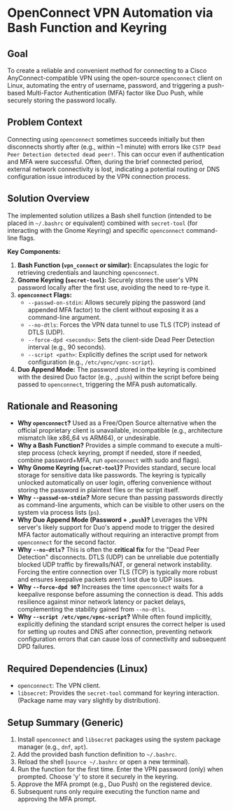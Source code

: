 # OpenConnect VPN Automation via Bash Function and Keyring

## Goal

To create a reliable and convenient method for connecting to a Cisco AnyConnect-compatible VPN using the open-source `openconnect` client on Linux, automating the entry of username, password, and triggering a push-based Multi-Factor Authentication (MFA) factor like Duo Push, while securely storing the password locally.

## Problem Context

Connecting using `openconnect` sometimes succeeds initially but then disconnects shortly after (e.g., within ~1 minute) with errors like `CSTP Dead Peer Detection detected dead peer!`. This can occur even if authentication and MFA were successful. Often, during the brief connected period, external network connectivity is lost, indicating a potential routing or DNS configuration issue introduced by the VPN connection process.

## Solution Overview

The implemented solution utilizes a Bash shell function (intended to be placed in `~/.bashrc` or equivalent) combined with `secret-tool` (for interacting with the Gnome Keyring) and specific `openconnect` command-line flags.

**Key Components:**
1.  **Bash Function (`vpn_connect` or similar):** Encapsulates the logic for retrieving credentials and launching `openconnect`.
2.  **Gnome Keyring (`secret-tool`):** Securely stores the user's VPN password locally after the first use, avoiding the need to re-type it.
3.  **`openconnect` Flags:**
    *   `--passwd-on-stdin`: Allows securely piping the password (and appended MFA factor) to the client without exposing it as a command-line argument.
    *   `--no-dtls`: Forces the VPN data tunnel to use TLS (TCP) instead of DTLS (UDP).
    *   `--force-dpd <seconds>`: Sets the client-side Dead Peer Detection interval (e.g., 90 seconds).
    *   `--script <path>`: Explicitly defines the script used for network configuration (e.g., `/etc/vpnc/vpnc-script`).
4.  **Duo Append Mode:** The password stored in the keyring is combined with the desired Duo factor (e.g., `,push`) within the script before being passed to `openconnect`, triggering the MFA push automatically.

## Rationale and Reasoning

*   **Why `openconnect`?** Used as a Free/Open Source alternative when the official proprietary client is unavailable, incompatible (e.g., architecture mismatch like x86_64 vs ARM64), or undesirable.
*   **Why a Bash Function?** Provides a simple command to execute a multi-step process (check keyring, prompt if needed, store if needed, combine password+MFA, run `openconnect` with sudo and flags).
*   **Why Gnome Keyring (`secret-tool`)?** Provides standard, secure local storage for sensitive data like passwords. The keyring is typically unlocked automatically on user login, offering convenience without storing the password in plaintext files or the script itself.
*   **Why `--passwd-on-stdin`?** More secure than passing passwords directly as command-line arguments, which can be visible to other users on the system via process lists (`ps`).
*   **Why Duo Append Mode (Password + `,push`)?** Leverages the VPN server's likely support for Duo's append mode to trigger the desired MFA factor automatically without requiring an interactive prompt from `openconnect` for the second factor.
*   **Why `--no-dtls`?** This is often the **critical fix** for the "Dead Peer Detection" disconnects. DTLS (UDP) can be unreliable due potentially blocked UDP traffic by firewalls/NAT, or general network instability. Forcing the entire connection over TLS (TCP) is typically more robust and ensures keepalive packets aren't lost due to UDP issues.
*   **Why `--force-dpd 90`?** Increases the time `openconnect` waits for a keepalive response before assuming the connection is dead. This adds resilience against minor network latency or packet delays, complementing the stability gained from `--no-dtls`.
*   **Why `--script /etc/vpnc/vpnc-script`?** While often found implicitly, explicitly defining the standard script ensures the correct helper is used for setting up routes and DNS after connection, preventing network configuration errors that can cause loss of connectivity and subsequent DPD failures.

## Required Dependencies (Linux)

*   `openconnect`: The VPN client.
*   `libsecret`: Provides the `secret-tool` command for keyring interaction. (Package name may vary slightly by distribution).

## Setup Summary (Generic)

1.  Install `openconnect` and `libsecret` packages using the system package manager (e.g., `dnf`, `apt`).
2.  Add the provided bash function definition to `~/.bashrc`.
3.  Reload the shell (`source ~/.bashrc` or open a new terminal).
4.  Run the function for the first time. Enter the VPN password (only) when prompted. Choose 'y' to store it securely in the keyring.
5.  Approve the MFA prompt (e.g., Duo Push) on the registered device.
6.  Subsequent runs only require executing the function name and approving the MFA prompt.
